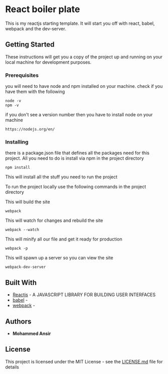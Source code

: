 
# React boiler plate
 
This is my reactjs starting template. It will start you off with react, babel, webpack and the dev-server.
 
## Getting Started 
 
These instructions will get you a copy of the project up and running on your local machine for development purposes. 
 
### Prerequisites 
 
you will need to have node and npm installed on your machine. check if you have them with the following 
 
``` 
node -v 
npm -v 
``` 
 
if you don't see a version number then you have to install node on your machine  
 
``` 
https://nodejs.org/en/ 
``` 
 
### Installing 
 
there is a package.json file that defines all the packages need for this project. 
All you need to do is install via npm in the project directory  
 
 
``` 
npm install 
``` 
This will install all the stuff you need to run the project  
 
To run the project locally use the following commands in the project directory 
 
This will build the site 
``` 
webpack 
``` 
 
This will watch for changes and rebuild the site 
``` 
webpack --watch 
``` 
 
This will minify all our file and get it ready for production 
``` 
webpack -p 
``` 
 
This will spawn up a server so you can view the site 
``` 
webpack-dev-server 
``` 
 
 
## Built With 
 
* [Reactjs](https://facebook.github.io/react/) - A JAVASCRIPT LIBRARY FOR BUILDING USER INTERFACES 
* [babel](https://babeljs.io/) - 
* [webpack](https://webpack.github.io/) - 
 
 
 
## Authors 
 
* **Mohammed Ansir**  
 
 
## License 
 
This project is licensed under the MIT License - see the [LICENSE.md](LICENSE.md) file for details 
 